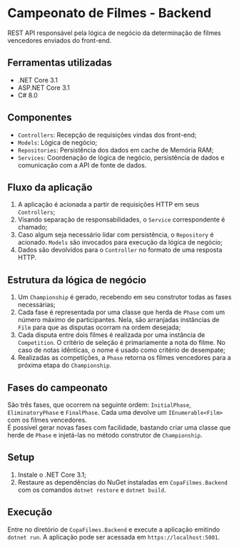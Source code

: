 # Campeonato de Filmes - Backend

REST API responsável pela lógica de negócio da determinação de filmes vencedores enviados do front-end.

## Ferramentas utilizadas
- .NET Core 3.1
- ASP.NET Core 3.1
- C# 8.0

## Componentes
- `Controllers`: Recepção de requisições vindas dos front-end;
- `Models`: Lógica de negócio;
- `Repositories`: Persistência dos dados em cache de Memória RAM;
- `Services`: Coordenação de lógica de negócio, persistência de dados e comunicação com a API de fonte de dados.

## Fluxo da aplicação
1. A aplicação é acionada a partir de requisições HTTP em seus `Controllers`;
2. Visando separação de responsabilidades, o `Service` correspondente é chamado;
3. Caso algum seja necessário lidar com persistência, o `Repository` é acionado. `Models` são invocados para execução da lógica de negócio;
4. Dados são devolvidos para o `Controller` no formato de uma resposta HTTP.

## Estrutura da lógica de negócio
1. Um `Championship` é gerado, recebendo em seu construtor todas as fases necessárias;
2. Cada fase é representada por uma classe que herda de `Phase` com um número máximo de participantes. Nela, são arranjadas instâncias de `Film` para que as disputas ocorram na ordem desejada;
3. Cada disputa entre dois filmes é realizada por uma instância de `Competition`. O critério de seleção é primariamente a nota do filme. No caso de notas idênticas, o nome é usado como critério de desempate;
4. Realizadas as competições, a `Phase` retorna os filmes vencedores para a próxima etapa do `Championship`.

## Fases do campeonato
São três fases, que ocorrem na seguinte ordem: `InitialPhase`, `EliminatoryPhase` e `FinalPhase`. Cada uma devolve um `IEnumerable<Film>` com os filmes vencedores.<br>
É possível gerar novas fases com facilidade, bastando criar uma classe que herde de `Phase` e injetá-las no método construtor de `Championship`.

## Setup
1. Instale o .NET Core 3.1;
2. Restaure as dependências do NuGet instaladas em `CopaFilmes.Backend` com os comandos `dotnet restore` e `dotnet build`.

## Execução
Entre no diretório de `CopaFilmes.Backend` e execute a aplicação emitindo `dotnet run`. A aplicação pode ser acessada em `https://localhost:5001`.